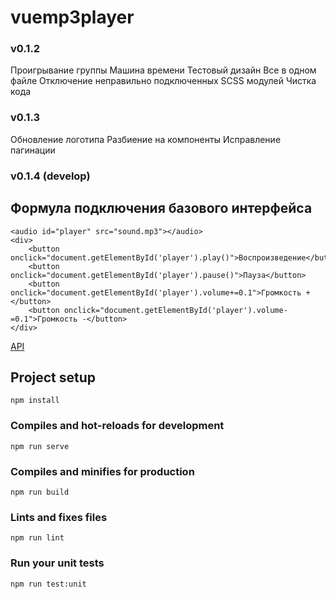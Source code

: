﻿# vuemp3player

### v0.1.2
Проигрывание группы Машина времени
Тестовый дизайн
Все в одном файле
Отключение неправильно подключенных SCSS модулей
Чистка кода

### v0.1.3
Обновление логотипа
Разбиение на компоненты
Исправление пагинации

### v0.1.4 (develop)

## Формула подключения базового интерфейса
```
<audio id="player" src="sound.mp3"></audio>
<div>
	<button onclick="document.getElementById('player').play()">Воспроизведение</button>
	<button onclick="document.getElementById('player').pause()">Пауза</button>
	<button onclick="document.getElementById('player').volume+=0.1">Громкость +</button>
	<button onclick="document.getElementById('player').volume-=0.1">Громкость -</button>
</div>
```

<a href="https://proweb63.ru/help/js/html5-audio-js">API</a>

## Project setup
```
npm install
```

### Compiles and hot-reloads for development
```
npm run serve
```

### Compiles and minifies for production
```
npm run build
```

### Lints and fixes files
```
npm run lint
```

### Run your unit tests
```
npm run test:unit
```
